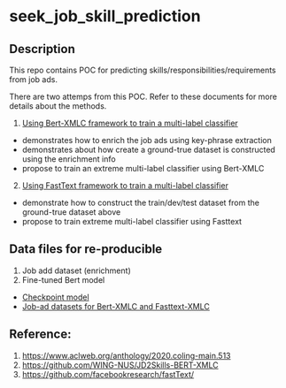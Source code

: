 # seek_job_skill_prediction

## Description

This repo contains POC for predicting skills/responsibilities/requirements from job ads.

There are two attemps from this POC. Refer to these documents for more details about the methods.

1. [Using Bert-XMLC framework to train a multi-label classifier](bert-xmlc.ipynb)
  - demonstrates how to enrich the job ads using key-phrase extraction
  - demonstrates about how create a ground-true dataset is constructed using the enrichment info
  - propose to train an extreme multi-label classifier using Bert-XMLC
2. [Using FastText framework to train a multi-label classifier](fasttext_xmlc.ipynb)
  - demonstrate how to construct the train/dev/test dataset from the ground-true dataset above
  - propose to train extreme multi-label classifier using Fasttext

## Data files for re-producible
1. Job add dataset (enrichment)
2. Fine-tuned Bert model
  - [Checkpoint model](https://drive.google.com/drive/folders/10PaeeYkG99xmbV-FUSfeFuIwSX3zYP4L?usp=sharing)
  - [Job-ad datasets for Bert-XMLC and Fasttext-XMLC](https://drive.google.com/drive/folders/171NRFweLNltq_rmN9Mb7ETPkLzs_IV7R?usp=sharing)

## Reference:
1. https://www.aclweb.org/anthology/2020.coling-main.513
2. https://github.com/WING-NUS/JD2Skills-BERT-XMLC
3. https://github.com/facebookresearch/fastText/
